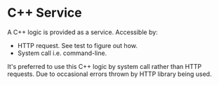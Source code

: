 # C++ Service

A C++ logic is provided as a service. Accessible by:

* HTTP request. See test to figure out how.
* System call i.e. command-line.

It's preferred to use this C++ logic by system call rather than HTTP requests. Due to occasional errors thrown by HTTP library being used.